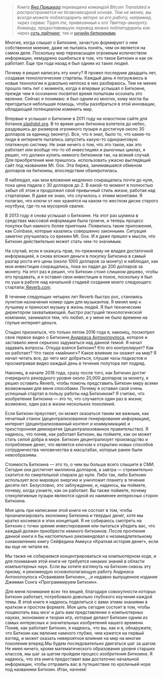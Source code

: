  >  _Книга _[_Яна Прицкера_](https://twitter.com/skwp)_ переведена командой Bitcoin Translated и распространяется на безвозмездной основе. Тем не менее, вы всегда можете поблагодарить автора за его работу, например, через сервис Tippin.me, привязанный к его Твиттер-аккаунту. Команду, предоставившую перевод можно поблагодарить как через _[_сеть лайтнинг_](https://lntxbot.bigsun.xyz/@tony_crusoe)_, так и _[_ончейн биткоинами_](https://bitcoin-translated.ru/support-this-project/)_._

Многие, когда слышат о Биткоине, зачастую формируют о нем собственное мнение, даже не пытаясь понять, чем он является на самом деле. Поскольку мир перенасыщен огромным количеством информации, немудрено ошибиться в том, что такое Биткоин и как он работает. Еще три года назад я был одним из таких людей.

Почему я решил написать эту книгу? Я провел последние двадцать лет, создавая технологические стартапы. Каждый день я погружаюсь в новые технологии и довольно неплохо в них разбираюсь. Тем не менее прошло пять лет с момента, когда я впервые услышал о Биткоине, прежде чем я осознанно посвятил время попыткам осознать это явление. Сейчас я понимаю: я был одним из многих, кому могла бы пригодиться небольшая помощь, чтобы разобраться в этой инновации, обладающей потенциалом изменить мир.

Впервые я услышал о Биткоине в 2011 году на новостном сайте для ботанов[ slashdot.org](https://slashdot.org). В то время цена биткоина взлетела до небес, раздувшись до размеров огромного пузыря и достигнув около 30 долларов за единицу (монету). Все, что я знал, было то, что какие-то люди в интернете пытались запустить какую-то одноранговую платежную систему. Не зная ничего о том, что это такое, как это работает или вообще что-то об инвестициях и рыночных циклах, я решил, что должен купить немного биткоинов так, на всякий случай. Для приобретения мне пришлось &nbsp;использовать ужасно выглядящий сайт под названием Mt. Gox. Эта биржа, занимавшаяся обменом долларов на биткоины, впоследствии обанкротилась.

Я наблюдал, как мои вложения медленно сокращались почти до нуля, пока цена падала с 30 долларов до 2. В какой-то момент я полностью забыл об этом и продолжил свой привычный стиль жизни, работая над стартапами. Я даже не знаю, что случилось с этими монетами. Я полагаю, что ключи от них хранятся на каком-то жестком диске старого ноутбука, где-то на мусорной свалке.

В 2013 году я снова услышал о Биткоине. На этот раз шумиха в средствах массовой информации была громче, и теперь процесс покупки был намного более приятным. Появились такие приложения, как Coinbase, которые казались совершенно законными. Ситуация заметно улучшилась со времен Mt. Gоx. И я даже пришел к мысли, что Биткоин действительно может стать чем-то значимым.

На случай, если я окажусь прав, по-прежнему не владея достаточной информацией, я снова вложил деньги в покупку Биткоина в самый разгар роста его цены (около 1000 долларов за монету) и наблюдал, как мои инвестиции сокращались, пока он падал до 200 долларов за монету. На этот раз я решил, что Биткоин стоил слишком дешево, чтобы его продавать, и я оставил свои инвестиции в покое, поскольку я был по уши в работе над начальной стадией создания моего следующего стартапа:[ Reverb.com](https://reverb.com).

В течение следующих четырех лет Reverb быстро рос, становясь пунктом назначения номер один для музыкантов. Я менял мир к лучшему и приносил музыку в жизнь людей. Я был техническим директором захватывающей, быстро растущей технологической компании, занимался тем, что любил, и у меня не было времени на глупые интернет-деньги.

Стыдно признаться, что только летом 2016 года я, наконец, посмотрел свое первое видео о Биткоине[ Андреаса Антонопоулоса](https://www.youtube.com/channel/UCJWCJCWOxBYSi5DhCieLOLQ), которое и заставило меня серьезно задуматься над данной темой. Я начал задавать вопросы. Откуда взялся Биткоин? Кто его контролирует? Как он работает? Что такое «майнинг»? Какое влияние он окажет на мир? Я начал читать все, до чего мог добраться, слушая часы подкастов и просматривая видео каждый день в течение полутора лет подряд.

Наконец, в начале 2018 года, сразу после того, как Биткоин достиг очередного рекордного уровня около 20,000 долларов за монету, я решил оставить Reverb, чтобы помочь представить Биткоин миру всеми возможными для меня способами. Почему я оставил свой очень успешный стартап в пользу работы над Биткоином? Я считаю, что изобретение Биткоина — это то, что случается один раз в жизни; возможно, один раз в жизни нескольких поколений.

Если Биткоин преуспеет, он может оказаться таким же важным, как печатный станок (децентрализованное генерирование информации), интернет (децентрализованный контент и коммуникации) и трехсторонняя демократия (децентрализованное правительство). Я надеюсь, что поняв, как работает Биткоин, вы поймете, как он может стать силой добра в мире. Биткоин децентрализует производство и потребление денег, что является ключом к открытию новых способов сотрудничества человечества в масштабах, которые ранее были невообразимы.

Стоимость Биткоина — это то, о чем вы больше всего слышите в СМИ. Сегодня она достигнет миллиона долларов, а завтра — стремительно скатится по смертельной спирали до нуля. Либо так, либо Биткоин использует всю мировую энергию и уничтожит планету в течение десяти лет. Безусловно, это заблуждение, и, надеюсь, вы поймете, почему, когда узнаете, как он работает. Вы также поймете, почему спекулятивные пузыри являются одной из наименее интересных сторон Биткоина.

Моя цель при написании этой книги не состоит в том, чтобы проанализировать экономику Биткоина и твердых денег, хотя мы кратко коснемся и этих концепций. Я не собираюсь смотреть на Биткоин с точки зрения инвестирования или пытаться убедить вас, что каждый должен приобрести немного биткоинов. После прочтения данной книги я бы настоятельно рекомендовал к незамедлительному ознакомлению книгу Сейфедина Аммуса «Краткая история денег», если вы еще не читали ее.

Мы также не собираемся концентрироваться на компьютерном коде, и для понимания этой книги не требуется никаких знаний в области компьютерных наук. Если вы хотите взглянуть на Биткоин сквозь эту призму, я рекомендую основополагающую работу Андреаса Антонопоулоса «Осваиваем Биткоин»_ _и недавно выпущенное издание Джимми Сонга «Программируем Биткоин».

Для меня понимание всех тех вещей, благодаря совокупности которых Биткоин работает, потребовало довольно глубокого изучения каждой темы. В этой книге я надеюсь поделиться с вами этими знаниями в кратком и простом формате. Моя цель сегодня состоит в том, чтобы пощекотать ваш мозг и дать вам представление о компьютерных науках, экономике и теории игр, которые делают Биткоин одним из самых интересных и значительных изобретений нашего времени. Поняв, как работает Биткоин, я надеюсь, что вы, как и я, обнаружите, что Биткоин как явление намного глубже, чем кажется на первый взгляд, и может оказать невероятное влияние на мир на многие поколения вперед.Мы будем последовательно двигаться шаг за шагом. Не имея ничего, кроме математического образования уровня старших классов, мы шаг за шагом пройдем процесс _изобретения Биткоина_. Я надеюсь, что эта книга предоставит вам достаточно начальной информации, чтобы отправить вас в путешествие по кроличьей норе под названием Биткоин. Итак, начнем!
